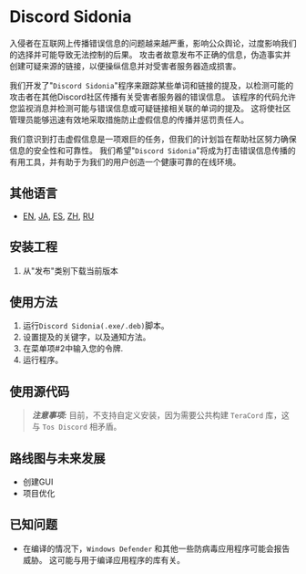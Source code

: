 # Discord Sidonia 
入侵者在互联网上传播错误信息的问题越来越严重，影响公众舆论，过度影响我们的选择并可能导致无法控制的后果。 攻击者故意发布不正确的信息，伪造事实并创建可疑来源的链接，以便操纵信息并对受害者服务器造成损害。

我们开发了"`Discord Sidonia`"程序来跟踪某些单词和链接的提及，以检测可能的攻击者在其他Discord社区传播有关受害者服务器的错误信息。 该程序的代码允许您监视消息并检测可能与错误信息或可疑链接相关联的单词的提及。 这将使社区管理员能够迅速有效地采取措施防止虚假信息的传播并惩罚责任人。

我们意识到打击虚假信息是一项艰巨的任务，但我们的计划旨在帮助社区努力确保信息的安全性和可靠性。 我们希望"`Discord Sidonia`"将成为打击错误信息传播的有用工具，并有助于为我们的用户创造一个健康可靠的在线环境。

## 其他语言
- [EN](README.md), [JA](README.ja.md), [ES](README.es.md), [ZH](README.zh.md), [RU](README.ru.md)

## 安装工程
1. 从"发布"类别下载当前版本

## 使用方法
1. 运行`Discord Sidonia(.exe/.deb)`脚本。
2. 设置提及的关键字，以及通知方法。
3. 在菜单项#2中输入您的令牌.
4. 运行程序。

## 使用源代码
> **_注意事项:_** 目前，不支持自定义安装，因为需要公共构建 `TeraCord` 库，这与 `Tos Discord` 相矛盾。

## 路线图与未来发展
- 创建GUI
- 项目优化

## 已知问题
- 在编译的情况下，`Windows Defender` 和其他一些防病毒应用程序可能会报告威胁。 这可能与用于编译应用程序的库有关。
